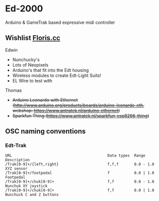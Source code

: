 # Ed-2000
Arduino &amp; GameTrak based expressive midi controller

## Wishlist [Floris.cc](http://www.floris.cc)

Edwin

* Nunchucky's
* Lots of Neopixels
* Arduino's that fit into the Edt housing
* Wireless modules to create Edt-Light Suits!
* EL Wire to test with

Thomas

* ~~Arduino Leonardo with Ethernet (http://www.arduino.org/products/boards/arduino-leonardo-eth, webshop: https://www.antratek.nl/arduino-ethernet)~~
* ~~Sparkfun Thing (https://www.antratek.nl/sparkfun-esp8266-thing)~~


## OSC naming conventions

### Edt-Trak

```
URL                                           Data types  Range           Description
/Trak[0-9]+/{left,right}                      f,f,f       0.0 - 1.0       XYZ sensor
/Trak[0-9]+/footpedal                         f           0.0 | 1.0       Footpedal
/Trak[0-9]+/chuk[0-9]+                        f,f         0.0 - 1.0       Nunchuk XY joystick
/Trak[0-9]+/chuk[0-9]+                        f,f         0.0 | 1.0       Nunchuck C and Z buttons
```
